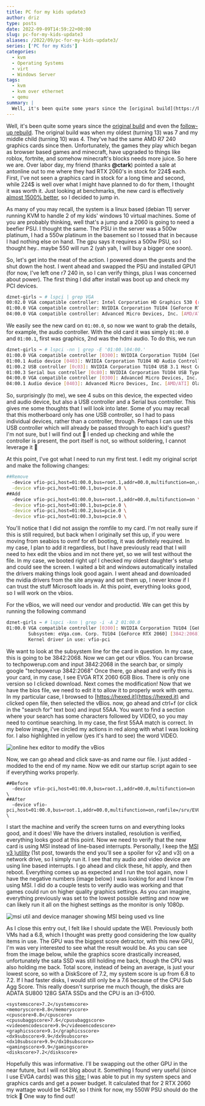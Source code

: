 ```yaml
---
title: PC for my kids update3
author: driz
type: posts
date: 2022-09-09T14:59:22+00:00
slug: pc-for-my-kids-update3
aliases: /2022/09/pc-for-my-kids-update3/
series: ['PC for my Kids']
categories:
  - kvm
  - Operating Systems
  - virt
  - Windows Server
tags:
  - kvm
  - kvm over ethernet
  - qemu
summary: |
  Well, it's been quite some years since the [original build](https://blog.longoconsulting.us/2017/01/pc-for-my-kids/) and even the [follow-up rebuild](https://blog.longoconsulting.us/2018/02/pc-for-my-kids-update/). The original build was when my oldest (turning 13) was 7 and my middle child (turning 10) was 4. They've had the same AMD R7 240 graphics cards since then. Unfortunately, the games they play which began as browser based games and minecraft, have upgraded to things like roblox, fortnite, and somehow minecraft's blocks needs more juice. So here we are. Over labor day, my friend (thanks **@ctark**) pointed a sale at antonline out to me where they had RTX 2060's in stock for 224$ each. First, I've not seen a graphics card in stock for a long time and second, while 224$ is well over what I might have planned to do for them, I thought it was worth it. Just looking at benchmarks, the new card is effectively [almost 1500% better](https://gpu.userbenchmark.com/Compare/Nvidia-RTX-2060-vs-AMD-R7-240/4034vsm8608), so I decided to jump in. 
---
```


Well, it's been quite some years since the [original build](https://blog.longoconsulting.us/2017/01/pc-for-my-kids/) and even the [follow-up rebuild](https://blog.longoconsulting.us/2018/02/pc-for-my-kids-update/). The original build was when my oldest (turning 13) was 7 and my middle child (turning 10) was 4. They've had the same AMD R7 240 graphics cards since then. Unfortunately, the games they play which began as browser based games and minecraft, have upgraded to things like roblox, fortnite, and somehow minecraft's blocks needs more juice. So here we are. Over labor day, my friend (thanks **@ctark**) pointed a sale at antonline out to me where they had RTX 2060's in stock for 224$ each. First, I've not seen a graphics card in stock for a long time and second, while 224$ is well over what I might have planned to do for them, I thought it was worth it. Just looking at benchmarks, the new card is effectively [almost 1500% better](https://gpu.userbenchmark.com/Compare/Nvidia-RTX-2060-vs-AMD-R7-240/4034vsm8608), so I decided to jump in. 

As many of you may recall, the system is a linux based (debian 11) server running KVM to handle 2 of my kids' windows 10 virtual machines. Some of you are probably thinking, well that's a jump and a 2060 is going to need a beefier PSU. I thought the same. The PSU in the server was a 500w platinum, I had a 550w platinum in the basement so I tossed that in because I had nothing else on hand. The gpu says it requires a 500w PSU, so I thought hey.. maybe 550 will run 2 (yah yah, I will buy a bigger one soon). 

So, let's get into the meat of the action. I powered down the guests and the shut down the host. I went ahead and swapped the PSU and installed GPU1 (for now, I've left one r7 240 in, so I can verify things, plus I was concerned about power). The first thing I did after install was boot up and check my PCI devices.


```Bash
dznet-girls ~ # lspci | grep VGA
00:02.0 VGA compatible controller: Intel Corporation HD Graphics 530 (rev 06)
01:00.0 VGA compatible controller: NVIDIA Corporation TU104 [GeForce RTX 2060] (rev a1)
04:00.0 VGA compatible controller: Advanced Micro Devices, Inc. [AMD/ATI] Oland PRO [Radeon R7 240/340] (rev 87)
```

We easily see the new card on `01:00.0`, so now we want to grab the details, for example, the audio controller. With the old card it was simply `01:00.0` and `01:00.1`, first was graphics, 2nd was the hdmi audio. To do this, we run


```Bash
dznet-girls ~ # lspci -nn | grep -E '01:00.|04:00.'
01:00.0 VGA compatible controller [0300]: NVIDIA Corporation TU104 [GeForce RTX 2060] [10de:1e89] (rev a1)
01:00.1 Audio device [0403]: NVIDIA Corporation TU104 HD Audio Controller [10de:10f8] (rev a1)
01:00.2 USB controller [0c03]: NVIDIA Corporation TU104 USB 3.1 Host Controller [10de:1ad8] (rev a1)
01:00.3 Serial bus controller [0c80]: NVIDIA Corporation TU104 USB Type-C UCSI Controller [10de:1ad9] (rev a1)
04:00.0 VGA compatible controller [0300]: Advanced Micro Devices, Inc. [AMD/ATI] Oland PRO [Radeon R7 240/340] [1002:6613] (rev 87)
04:00.1 Audio device [0403]: Advanced Micro Devices, Inc. [AMD/ATI] Oland/Hainan/Cape Verde/Pitcairn HDMI Audio [Radeon HD 7000 Series] [1002:aab0]
```

So, surprisingly (to me), we see 4 subs on this device, the expected video and audio device, but also a USB controller and a Serial bus controller. This gives me some thoughts that I will look into later. Some of you may recall that this motherboard only has one USB controller, so I had to pass individual devices, rather than a controller, through. Perhaps I can use this USB controller which will already be passed through to each kid's guest? I'm not sure, but I will find out 🙂 I ended up checking and while the controller is present, the port itself is not, so without soldering, I cannot leverage it 🙁

At this point, I've got what I need to run my first test. I edit my original script and make the following changes:


```Bash
##Remove
  -device vfio-pci,host=01:00.0,bus=root.1,addr=00.0,multifunction=on,romfile=/srv/TV809MH.570 \
  -device vfio-pci,host=01:00.1,bus=pcie.0 \
##Add
  -device vfio-pci,host=01:00.0,bus=root.1,addr=00.0,multifunction=on \
  -device vfio-pci,host=01:00.1,bus=pcie.0 \
  -device vfio-pci,host=01:00.2,bus=pcie.0 \
  -device vfio-pci,host=01:00.3,bus=pcie.0 \
```

You'll notice that I did not assign the romfile to my card. I'm not really sure if this is still required, but back when I originally set this up, if you were moving from seabios to ovmf for efi booting, it was definitely required. In my case, I plan to add it regardless, but I have previously read that I will need to hex edit the vbios and im not there yet, so we will test without the file. In my case, we booted right up! I checked my oldest daughter's setup and could see the screen. I waited a bit and windows automatically installed the drivers making things look good again. I went ahead and downloaded the nvidia drivers from the site anyway and set them up, I never know if I can trust the stuff Microsoft loads in. At this point, everything looks good, so I will work on the vbios.

For the vBios, we will need our vendor and productid. We can get this by running the following command


```Bash
dznet-girls ~ # lspci -knn | grep -i -A 2 01:00.0
01:00.0 VGA compatible controller [0300]: NVIDIA Corporation TU104 [GeForce RTX 2060] [10de:1e89] (rev a1)
        Subsystem: eVga.com. Corp. TU104 [GeForce RTX 2060] [3842:2068]
        Kernel driver in use: vfio-pci
```

We want to look at the subsystem line for the card in question. In my case, this is going to be 3842:2068. Now we can get our vBios. You can browse to techpowerup.com and input 3842:2068 in the search bar, or simply google "techpowerup 3842:2068" Once there, go ahead and verify this is your card, in my case, I see EVGA RTX 2060 6GB Bios. There is only one version so I clicked download. Next comes the modification! Now that we have the bios file, we need to edit it to allow it to properly work with qemu. In my particular case, I browsed to [https://hexed.it](https://hexed.it) and clicked open file, then selected the vBios. now, go ahead and ctrl+f (or click in the "search for" text box) and input 55AA. You want to find a section where your search has some characters followed by VIDEO, so you may need to continue searching. In my case, the first 55AA match is correct. In my below image, i've circled my actions in red along with what I was looking for. I also highlighted in yellow (yes it's hard to see) the word VIDEO.

![online hex editor to modify the vBios](/images/pc-for-my-kids-update3/hexedit.png)

Now, we can go ahead and click save-as and name our file. I just added -modded to the end of my name. Now we edit our startup script again to see if everything works properly.


```Shell
##Before
  -device vfio-pci,host=01:00.0,bus=root.1,addr=00.0,multifunction=on \
##After
  -device vfio-pci,host=01:00.0,bus=root.1,addr=00.0,multifunction=on,romfile=/srv/EVGA.RTX2060.rom \
```

I start the machine and verify the screen turns on and everything looks good, and it does! We have the drivers installed, resolution is verified, everything looks good at this point. Now we need to verify that the new card is using MSI instead of line-based interrupts. Personally, I keep the [MSI][1] <a rel="noreferrer noopener" href="https://forums.guru3d.com/threads/windows-line-based-vs-message-signaled-based-interrupts-msi-tool.378044/" target="_blank">v3 )[utility][1] (1st post, towards the end you'll see a spoiler for v2 and v3) on a network drive, so I simply run it. I see that my audio and video device are using line based interrupts. I go ahead and click these, hit apply, and then reboot. Everything comes up as expected and I run the tool again, now I have the negative numbers (image below) I was looking for and I know I'm using MSI. I did do a couple tests to verify audio was working and that games could run on higher quality graphics settings. As you can imagine, everything previously was set to the lowest possible setting and now we can likely run it all on the highest settings as the monitor is only 1080p.

![msi util and device manager showing MSI being used vs line](/images/pc-for-my-kids-update3/msi_vs_line.jpg)

As I close this entry out, I felt like I should update the WEI. Previously both VMs had a 6.8, which I thought was pretty good considering the low quality items in use. The GPU was the biggest score detractor, with this new GPU, I'm was very interested to see what the result would be. As you can see from the image below, while the graphics score drastically increased, unfortunately the sata SSD was still holding me back, though the CPU was also holding me back. Total score, instead of being an average, is just your lowest score, so with a DiskScore of 7.2, my system score is up from 6.8 to 7.2. If I had faster disks, I would still only be a 7.6 because of the CPU Sub Agg Score. This really doesn't surprise me much though, the disks are ADATA SU800 128G SATA SSDs and the CPU is an i3-6100.


```Shell
<systemscore>7.2</systemscore>
<memoryscore>8.8</memoryscore>
<cpuscore>8.8</cpuscore>
<cpusubaggscore>7.6</cpusubaggscore>
<videoencodescore>9.9</videoencodescore>
<graphicsscore>9.1</graphicsscore>
<dx9subscore>9.9</dx9subscore>
<dx10subscore>9.9</dx10subscore>
<gamingscore>9.9</gamingscore>
<diskscore>7.2</diskscore>
```

Hopefully this was informative. I'll be swapping out the other GPU in the near future, but I will not blog about it. Something I found very useful (since I use EVGA cards) was this [site:](https://www.evga.com/power-meter/) I was able to put in my system specs and graphics cards and get a power budget. It calculated that for 2 RTX 2060 my wattage would be 542W, so I think for now, my 550W PSU should do the trick 🙂 One way to find out!

 [1]: https://forums.guru3d.com/threads/windows-line-based-vs-message-signaled-based-interrupts-msi-tool.378044/